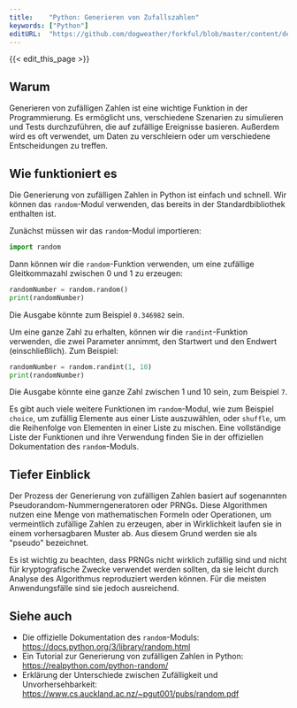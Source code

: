 ```yaml
---
title:    "Python: Generieren von Zufallszahlen"
keywords: ["Python"]
editURL:  "https://github.com/dogweather/forkful/blob/master/content/de/python/generating-random-numbers.md"
---
```


{{< edit_this_page >}}

## Warum

Generieren von zufälligen Zahlen ist eine wichtige Funktion in der Programmierung. Es ermöglicht uns, verschiedene Szenarien zu simulieren und Tests durchzuführen, die auf zufällige Ereignisse basieren. Außerdem wird es oft verwendet, um Daten zu verschleiern oder um verschiedene Entscheidungen zu treffen.

## Wie funktioniert es

Die Generierung von zufälligen Zahlen in Python ist einfach und schnell. Wir können das `random`-Modul verwenden, das bereits in der Standardbibliothek enthalten ist.

Zunächst müssen wir das `random`-Modul importieren:

```Python
import random
```

Dann können wir die `random`-Funktion verwenden, um eine zufällige Gleitkommazahl zwischen 0 und 1 zu erzeugen:

```Python
randomNumber = random.random()
print(randomNumber)
```

Die Ausgabe könnte zum Beispiel `0.346982` sein.

Um eine ganze Zahl zu erhalten, können wir die `randint`-Funktion verwenden, die zwei Parameter annimmt, den Startwert und den Endwert (einschließlich). Zum Beispiel:

```Python
randomNumber = random.randint(1, 10)
print(randomNumber)
```

Die Ausgabe könnte eine ganze Zahl zwischen 1 und 10 sein, zum Beispiel `7`.

Es gibt auch viele weitere Funktionen im `random`-Modul, wie zum Beispiel `choice`, um zufällig Elemente aus einer Liste auszuwählen, oder `shuffle`, um die Reihenfolge von Elementen in einer Liste zu mischen. Eine vollständige Liste der Funktionen und ihre Verwendung finden Sie in der offiziellen Dokumentation des `random`-Moduls.

## Tiefer Einblick

Der Prozess der Generierung von zufälligen Zahlen basiert auf sogenannten Pseudorandom-Nummerngeneratoren oder PRNGs. Diese Algorithmen nutzen eine Menge von mathematischen Formeln oder Operationen, um vermeintlich zufällige Zahlen zu erzeugen, aber in Wirklichkeit laufen sie in einem vorhersagbaren Muster ab. Aus diesem Grund werden sie als "pseudo" bezeichnet.

Es ist wichtig zu beachten, dass PRNGs nicht wirklich zufällig sind und nicht für kryptografische Zwecke verwendet werden sollten, da sie leicht durch Analyse des Algorithmus reproduziert werden können. Für die meisten Anwendungsfälle sind sie jedoch ausreichend.

## Siehe auch

- Die offizielle Dokumentation des `random`-Moduls: https://docs.python.org/3/library/random.html
- Ein Tutorial zur Generierung von zufälligen Zahlen in Python: https://realpython.com/python-random/
- Erklärung der Unterschiede zwischen Zufälligkeit und Unvorhersehbarkeit: https://www.cs.auckland.ac.nz/~pgut001/pubs/random.pdf